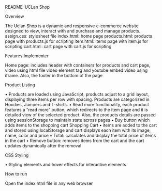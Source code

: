README-UCLan Shop

Overview

The Uclan Shop is a dynamic and responsive e-commerce website designed to view, interact with and purchase and manage products. 
assign.css: stylesheet file
index.html: home page
products.html: products page with products.js for scripting
item.html: items page with item.js for scripting
cart.html: cart page with cart.js for scripting

Features Implementer

Home page:  includes header with containers for products and cart page, video using html file video element tag and youtube embed video using iframe. Also, the footer in the bottom of the page

 Product Listing

•	Products are loaded using JavaScript, products adjust to a grid layout, displaying three items per row with spacing. Products are categorized in Hoodies, Jumpers and T-shirts. 
•	 Read more functionality, each product features a “read more” button, which redirects to the item  page and it is detailed view of the selected product. Also, the products details are passed using sessionStorage to maintain state across pages
•	Buy button which adds items to the shopping cart
          Shopping Cart
•	items are added to the cart and stored using localStorage and cart displays each item with its image, name, color and price
•	Total: calculates and display the total price of items in the cart
•	Remove button: removes items from the cart and the cart updates dynamically  after the removal

 CSS Styling

•	Styling elements and hover effects for interactive elements

How to run

Open the index.html file in any web browser


